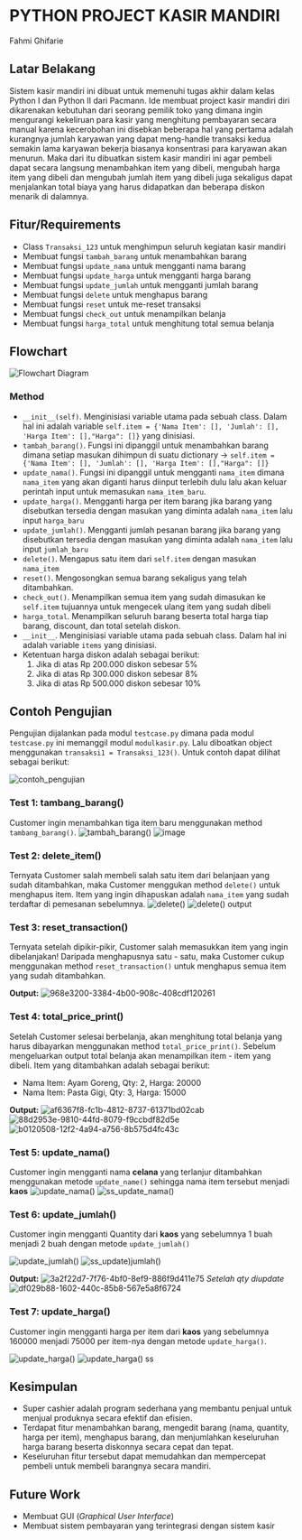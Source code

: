 # PYTHON PROJECT KASIR MANDIRI
Fahmi Ghifarie

## Latar Belakang
Sistem kasir mandiri ini dibuat untuk memenuhi tugas akhir dalam kelas Python I dan Python II dari Pacmann. 
Ide membuat project kasir mandiri diri dikarenakan kebutuhan dari seorang pemilik toko yang dimana ingin mengurangi kekeliruan para kasir yang menghitung pembayaran secara manual karena kecerobohan ini disebkan beberapa hal yang pertama adalah kurangnya jumlah karyawan yang dapat meng-handle transaksi kedua semakin lama karyawan bekerja biasanya konsentrasi para karyawan akan menurun. Maka dari itu dibuatkan sistem kasir mandiri ini agar pembeli dapat secara langsung menambahkan item yang dibeli, mengubah harga item yang dibeli dan mengubah jumlah item yang dibeli juga sekaligus dapat menjalankan total biaya yang harus didapatkan dan beberapa diskon menarik di dalamnya.

## Fitur/Requirements
- Class `Transaksi_123` untuk menghimpun seluruh kegiatan kasir mandiri
- Membuat fungsi `tambah_barang` untuk menambahkan barang
- Membuat fungsi `update_nama` untuk mengganti nama barang
- Membuat fungsi `update_harga` untuk mengganti harga barang
- Membuat fungsi `update_jumlah` untuk mengganti jumlah barang
- Membuat fungsi `delete` untuk menghapus barang
- Membuat fungsi `reset` untuk me-reset transaksi
- Membuat fungsi `check_out` untuk menampilkan belanja
- Membuat fungsi `harga_total` untuk menghitung total semua belanja

## Flowchart
![Flowchart Diagram](https://github.com/fahmighifarie/Self-Cashier-Pacmann/assets/68582818/958e1d18-0224-4ec4-b36a-748d5260b563)

### Method
- `__init__(self)`. Menginisiasi variable utama pada sebuah class. Dalam hal ini adalah variable `self.item = {'Nama Item': [], 'Jumlah': [], 'Harga Item': [],"Harga": []}` yang dinisiasi.
- `tambah_barang()`. Fungsi ini dipanggil untuk menambahkan barang dimana setiap masukan dihimpun di suatu dictionary -> `self.item = {'Nama Item': [], 'Jumlah': [], 'Harga Item': [],"Harga": []}`
- `update_nama()`. Fungsi ini dipanggil untuk mengganti `nama_item` dimana `nama_item` yang akan diganti harus diinput terlebih dulu lalu akan keluar perintah input untuk memasukan `nama_item_baru`.
- `update_harga()`. Mengganti harga per item barang jika barang yang disebutkan tersedia dengan masukan yang diminta adalah `nama_item` lalu input `harga_baru`
- `update_jumlah()`. Mengganti jumlah pesanan barang jika barang yang disebutkan tersedia dengan masukan yang diminta adalah `nama_item` lalu input `jumlah_baru`
- `delete()`. Mengapus satu item dari `self.item` dengan masukan `nama_item`
- `reset()`. Mengosongkan semua barang sekaligus yang telah ditambahkan.
- `check_out()`. Menampilkan semua item yang sudah dimasukan ke `self.item` tujuannya untuk mengecek ulang item yang sudah dibeli 
- `harga_total`. Menampilkan seluruh barang beserta total harga tiap barang, discount, dan total setelah diskon.
- `__init__`. Menginisiasi variable utama pada sebuah class. Dalam hal ini adalah variable `items` yang dinisiasi.
- Ketentuan harga diskon adalah sebagai berikut:
	1. Jika di atas Rp 200.000 diskon sebesar 5%
	2. Jika di atas Rp 300.000 diskon sebesar 8%
	3. Jika di atas Rp 500.000 diskon sebesar 10%

## Contoh Pengujian
Pengujian dijalankan pada modul `testcase.py` dimana pada modul `testcase.py` ini memanggil modul `modulkasir.py`. Lalu diboatkan object menggunakan `transaksi1 = Transaksi_123()`. Untuk contoh dapat dilihat sebagai berikut: 

![contoh_pengujian](https://github.com/fahmighifarie/Self-Cashier-Pacmann/assets/68582818/99090a14-4cda-4fa4-8648-bfe1635e1b09)

### Test 1: tambang_barang()
Customer ingin menambahkan tiga item baru menggunakan method `tambang_barang()`. 
![tambah_barang()](https://github.com/fahmighifarie/Self-Cashier-Pacmann/assets/68582818/962a881a-e05f-4f2b-9cfc-9b50b08fa9e5)
![image](https://github.com/fahmighifarie/Self-Cashier-Pacmann/assets/68582818/318dd601-a76d-49f9-92dc-0580ab5f6a1a)

### Test 2: delete_item()
Ternyata Customer salah membeli salah satu item dari belanjaan yang sudah ditambahkan, maka Customer menggukan method `delete()` untuk menghapus item. Item yang ingin dihapuskan adalah `nama_item` yang sudah terdaftar di pemesanan sebelumnya.
![delete()](https://github.com/fahmighifarie/Self-Cashier-Pacmann/assets/68582818/6793c7a4-b7a9-479f-8f8c-03b1980fd8ad)
![delete() output](https://github.com/fahmighifarie/Self-Cashier-Pacmann/assets/68582818/f527accd-7a7b-4137-bbdf-7a924e065e8a)

### Test 3: reset_transaction()
Ternyata setelah dipikir-pikir, Customer salah memasukkan item yang ingin dibelanjakan! Daripada menghapusnya satu - satu, maka Customer cukup menggunakan method `reset_transaction()` untuk menghapus semua item yang sudah ditambahkan.

**Output:**
![968e3200-3384-4b00-908c-408cdf120261](https://user-images.githubusercontent.com/24706517/210151004-7595102c-2295-4c95-aa2b-d371ee05f86b.png)


### Test 4: total_price_print()
Setelah Customer selesai berbelanja, akan menghitung total belanja yang harus dibayarkan menggunakan method `total_price_print()`. Sebelum mengeluarkan output total belanja akan menampilkan item - item yang dibeli. Item yang ditambahkan adalah sebagai berikut:
- Nama Item: Ayam Goreng, Qty: 2, Harga: 20000
- Nama Item: Pasta Gigi, Qty: 3, Harga: 15000

**Output:**
![af6367f8-fc1b-4812-8737-61371bd02cab](https://user-images.githubusercontent.com/24706517/210151020-c3fa620b-f6ad-4daa-8585-ca674e7bf5ab.png)
![88d2953e-9810-44fd-8079-f9ccbdf82d5e](https://user-images.githubusercontent.com/24706517/210151025-119c5f17-9b46-4753-9791-073efe76f673.png)
![b0120508-12f2-4a94-a756-8b575d4fc43c](https://user-images.githubusercontent.com/24706517/210151035-85c815ce-e420-4000-8891-e1407219fa50.png)

### Test 5: update_nama()
Customer ingin mengganti nama **celana** yang terlanjur ditambahkan menggunakan metode `update_name()` sehingga nama item tersebut menjadi **kaos**
![update_nama()](https://github.com/fahmighifarie/Self-Cashier-Pacmann/assets/68582818/e52d33ae-5c8d-4eb7-86e2-58a197cb2f1a)
![ss_update_nama()](https://github.com/fahmighifarie/Self-Cashier-Pacmann/assets/68582818/a400f635-6d71-4e05-9407-028d077ed760)


### Test 6: update_jumlah()
Customer ingin mengganti Quantity dari **kaos** yang sebelumnya 1 buah menjadi 2 buah dengan metode `update_jumlah()`

![update_jumlah()](https://github.com/fahmighifarie/Self-Cashier-Pacmann/assets/68582818/6472933a-608b-48bb-9fa4-74ed1188bb14)
![ss_update)jumlah()](https://github.com/fahmighifarie/Self-Cashier-Pacmann/assets/68582818/34686eda-7667-4322-8355-dc780610e53e)

**Output:**
![3a2f22d7-7f76-4bf0-8ef9-886f9d411e75](https://user-images.githubusercontent.com/24706517/210151107-ad15c629-ee50-4117-81b1-71a114647466.png)
_Setelah qty diupdate_
![df029b88-1602-440c-85b8-567e5a8f6724](https://user-images.githubusercontent.com/24706517/210151112-0cdbbe87-1dad-491e-8add-1dc2558a3ee7.png)

### Test 7: update_harga()
Customer ingin mengganti harga per item dari **kaos** yang sebelumnya 160000 menjadi 75000 per item-nya dengan metode `update_harga()`.

![update_harga()](https://github.com/fahmighifarie/Self-Cashier-Pacmann/assets/68582818/a6371a5d-bc33-4735-9b68-8083fce5bca5)
![update_harga() ss](https://github.com/fahmighifarie/Self-Cashier-Pacmann/assets/68582818/60c3c120-7c94-496e-9d80-4381c25398e8)



## Kesimpulan
- Super cashier adalah program sederhana yang membantu penjual untuk menjual produknya secara efektif dan efisien.
- Terdapat fitur menambahkan barang, mengedit barang (nama, quantity, harga per item), menghapus barang, dan menjumlahkan keseluruhan harga barang beserta diskonnya secara cepat dan tepat.
- Keseluruhan fitur tersebut dapat memudahkan dan mempercepat pembeli untuk membeli barangnya secara mandiri.

## Future Work
- Membuat GUI (_Graphical User Interface_)
- Membuat sistem pembayaran yang terintegrasi dengan sistem kasir
